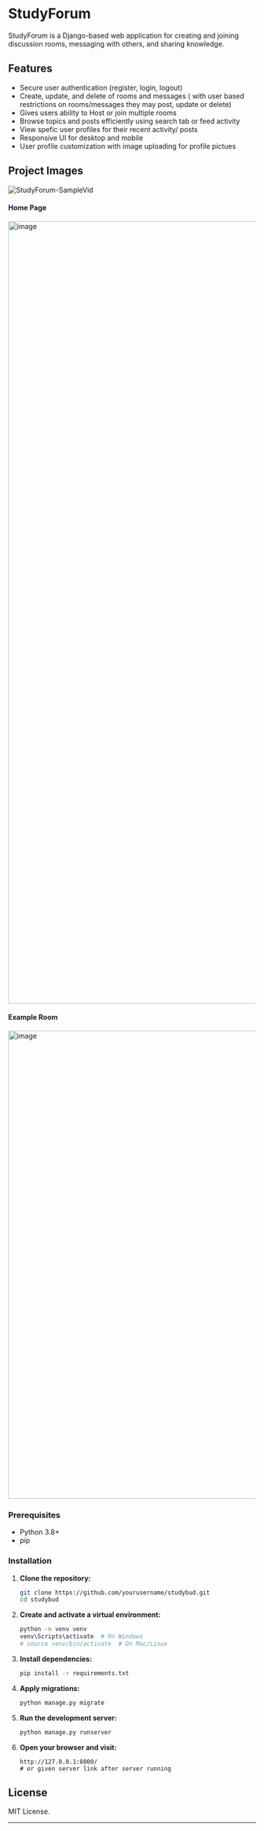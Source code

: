 # StudyForum

StudyForum is a Django-based web application for creating and joining discussion rooms, messaging with others, and sharing knowledge.

## Features

- Secure user authentication (register, login, logout)
- Create, update, and delete of rooms and messages ( with user based restrictions on rooms/messages they may post, update or delete)
- Gives users ability to Host or join multiple rooms
- Browse topics and posts efficiently using search tab or feed activity
- View spefic user profiles for their recent activity/ posts
- Responsive UI for desktop and mobile
- User profile customization with image uploading for profile pictues

## Project Images

![StudyForum-SampleVid](https://github.com/user-attachments/assets/338f89c9-7158-402e-8f72-97c8779c73e4)

#### Home Page
<img width="2762" height="1591" alt="image" src="https://github.com/user-attachments/assets/5e11eadd-e6a3-4e46-9edf-f51e2ca5a675" />

#### Example Room
<img width="1436" height="952" alt="image" src="https://github.com/user-attachments/assets/cbb595f4-e8d5-4aab-bde1-6bd82ec29f29" />


### Prerequisites

- Python 3.8+
- pip

### Installation

1. **Clone the repository:**
   ```bash
   git clone https://github.com/yourusername/studybud.git
   cd studybud
   ```

2. **Create and activate a virtual environment:**
   ```bash
   python -m venv venv
   venv\Scripts\activate  # On Windows
   # source venv/bin/activate  # On Mac/Linux
   ```

3. **Install dependencies:**
   ```bash
   pip install -r requirements.txt
   ```

4. **Apply migrations:**
   ```bash
   python manage.py migrate
   ```

5. **Run the development server:**
   ```bash
   python manage.py runserver
   ```

6. **Open your browser and visit:**
   ```
   http://127.0.0.1:8000/
   # or given server link after server running
   ```

## License

MIT License.

---
